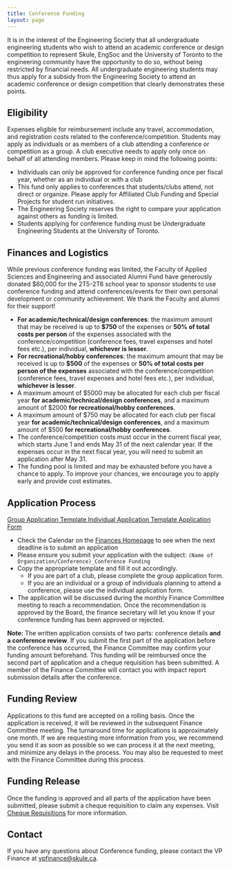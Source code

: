 ```yaml
---
title: Conference Funding
layout: page
---
```


It is in the interest of the Engineering Society that all undergraduate engineering students who wish to attend an academic conference or design competition to represent Skule, EngSoc and the University of Toronto to the engineering community have the opportunity to do so, without being restricted by financial needs. All undergraduate engineering students may thus apply for a subsidy from the Engineering Society to attend an academic conference or design competition that clearly demonstrates these points.

## Eligibility

Expenses eligible for reimbursement include any travel, accommodation, and registration costs related to the conference/competition. Students may apply as individuals or as members of a club attending a conference or competition as a group. A club executive needs to apply only once on behalf of all attending members. Please keep in mind the following points:

- Individuals can only be approved for conference funding once per fiscal year, whether as an individual or with a club
- This fund only applies to conferences that students/clubs attend, not direct or organize. Please apply for Affiliated Club Funding and Special Projects for student run initiatives.
- The Engineering Society reserves the right to compare your application against others as funding is limited.
- Students applying for conference funding must be Undergraduate Engineering Students at the University of Toronto.

## Finances and Logistics

While previous conference funding was limited, the Faculty of Applied Sciences and Engineering and associated Alumni Fund have generously donated $60,000 for the 2T5-2T6 school year to sponsor students to use conference funding and attend conferences/events for their own personal development or community achievement. We thank the Faculty and alumni for their support!

- **For academic/technical/design conferences**: the maximum amount that may be received is up to **$750** of the expenses or **50% of total costs per person** of the expenses associated with the conference/competition (conference fees, travel expenses and hotel fees etc.), per individual, **whichever is lesser**.
- **For recreational/hobby conferences**: the maximum amount that may be received is up to **$500** of the expenses or **50% of total costs per person of the expenses** associated with the conference/competition (conference fees, travel expenses and hotel fees etc.), per individual, **whichever is lesser**.
- A maximum amount of $5000 may be allocated for each club per fiscal year **for academic/technical/design conferences**, and a maximum amount of $2000 **for recreational/hobby conferences**.
- A maximum amount of $750 may be allocated for each club per fiscal year **for academic/technical/design conferences**, and a maximum amount of $500 **for recreational/hobby conferences**.
- The conference/competition costs must occur in the current fiscal year, which starts June 1 and ends May 31 of the next calendar year. If the expenses occur in the next fiscal year, you will need to submit an application after May 31.
- The funding pool is limited and may be exhausted before you have a chance to apply. To improve your chances, we encourage you to apply early and provide cost estimates.

## Application Process 

<a class="button is-primary" href="https://docs.google.com/spreadsheets/d/1QwzuVd8rWqownJ8wXR4x2VelOG83BY0e"> Group Application Template </a>
<a class="button is-primary" href="https://docs.google.com/spreadsheets/d/1LMDv3GCNBJqpGBFQ6W70WO4EQ7HGE5mR"> Individual Application Template </a>
<a class="button is-danger" href="https://docs.google.com/forms/d/1PDQjAXXF9TTKFwtHjVHsNzIuH6D3eXn-mqFmetab88c"> Application Form </a>

- Check the Calendar on the [Finances Homepage](/finances/finance) to see when the next deadline is to submit an application
- Please ensure you submit your application with the subject: `(Name of Organization/Conference)_Conference Funding`
- Copy the appropriate template and fill it out accordingly.
  - If you are part of a club, please complete the group application form.
  - If you are an individual or a group of individuals planning to attend a conference, please use the individual application form.
- The application will be discussed during the monthly Finance Committee meeting to reach a recommendation. Once the recommendation is approved by the Board, the finance secretary will let you know if your conference funding has been approved or rejected.

**Note:** The written application consists of two parts: conference details **and a conference review**. If you submit the first part of the application before the conference has occurred, the Finance Committee may confirm your funding amount beforehand. This funding will be reimbursed once the second part of application and a cheque requisition has been submitted. A member of the Finance Committee will contact you with impact report submission details after the conference.

## Funding Review

Applications to this fund are accepted on a rolling basis. Once the application is received, it will be reviewed in the subsequent Finance Committee meeting. The turnaround time for applications is approximately one month. If we are requesting more information from you, we recommend you send it as soon as possible so we can process it at the next meeting, and minimize any delays in the process. You may also be requested to meet with the Finance Committee during this process.

## Funding Release

Once the funding is approved and all parts of the application have been submitted, please submit a cheque requisition to claim any expenses. Visit [Cheque Requisitions](/finances/cheque-requisitions) for more information.

## Contact

If you have any questions about Conference funding, please contact the VP Finance at [vpfinance@skule.ca](mailto:vpfinance@skule.ca).
